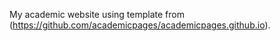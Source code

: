My academic website using template from (https://github.com/academicpages/academicpages.github.io).
